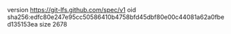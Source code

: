version https://git-lfs.github.com/spec/v1
oid sha256:edfc80e247e95cc50586410b4758bfd45dbf80e00c44081a62a0fbed135153ea
size 2678
